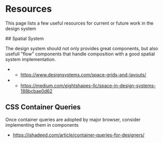 # Resources

This page lists a few useful resources for current or future work in the design system

## Spatial System

The design system should not only provides great components, but also usefull "flow" components that handle composition with a good spatial system implementation.

* - https://www.designsystems.com/space-grids-and-layouts/
* - https://medium.com/eightshapes-llc/space-in-design-systems-188bcbae0d62

## CSS Container Queries

Once container queries are adopted by major browser, consider implementing them in components

* https://ishadeed.com/article/container-queries-for-designers/
